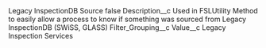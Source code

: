 <?xml version="1.0" encoding="UTF-8"?>
<CustomMetadata xmlns="http://soap.sforce.com/2006/04/metadata" xmlns:xsi="http://www.w3.org/2001/XMLSchema-instance" xmlns:xsd="http://www.w3.org/2001/XMLSchema">
    <label>Legacy InspectionDB Source</label>
    <protected>false</protected>
    <values>
        <field>Description__c</field>
        <value xsi:type="xsd:string">Used in FSLUtility Method to easily allow a process to know if something was sourced from Legacy InspectionDB (SWiSS, GLASS)</value>
    </values>
    <values>
        <field>Filter_Grouping__c</field>
        <value xsi:nil="true"/>
    </values>
    <values>
        <field>Value__c</field>
        <value xsi:type="xsd:string">Legacy Inspection Services</value>
    </values>
</CustomMetadata>
